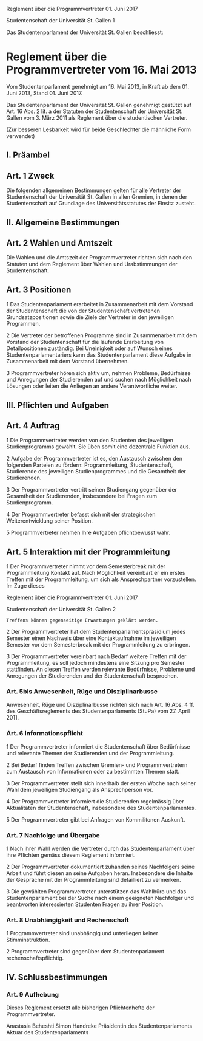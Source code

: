 Reglement über die Programmvertreter 01. Juni 2017

Studentenschaft der Universität St. Gallen 1

Das Studentenparlament der Universität St. Gallen beschliesst:

# Reglement über die Programmvertreter vom 16. Mai 2013

Vom Studentenparlament genehmigt am 16. Mai 2013, in Kraft ab dem 01. Juni 2013, Stand 01. Juni 2017.

Das Studentenparlament der Universität St. Gallen genehmigt gestützt auf Art. 16 Abs. 2 lit. a der Statuten der
Studentenschaft der Universität St. Gallen vom 3. März 2011 als Reglement über die studentischen Vertreter.

(Zur besseren Lesbarkeit wird für beide Geschlechter die männliche Form verwendet)

## I. Präambel

## Art. 1 Zweck

Die folgenden allgemeinen Bestimmungen gelten für alle Vertreter der Studentenschaft der Universität St. Gallen in allen
Gremien, in denen der Studentenschaft auf Grundlage des Universitätsstatutes der Einsitz zusteht.

## II. Allgemeine Bestimmungen

## Art. 2 Wahlen und Amtszeit

Die Wahlen und die Amtszeit der Programmvertreter richten sich nach den Statuten und dem Reglement über Wahlen und
Urabstimmungen der Studentenschaft.

## Art. 3 Positionen

1 Das Studentenparlament erarbeitet in Zusammenarbeit mit dem Vorstand der Studentenschaft die von der
Studentenschaft vertretenen Grundsatzpositionen sowie die Ziele der Vertreter in den jeweiligen Programmen.

2 Die Vertreter der betroffenen Programme sind in Zusammenarbeit mit dem Vorstand der Studentenschaft für die
laufende Erarbeitung von Detailpositionen zuständig. Bei Uneinigkeit oder auf Wunsch eines Studentenparlamentariers
kann das Studentenparlament diese Aufgabe in Zusammenarbeit mit dem Vorstand übernehmen.

3 Programmvertreter hören sich aktiv um, nehmen Probleme, Bedürfnisse und Anregungen der Studierenden auf und
suchen nach Möglichkeit nach Lösungen oder leiten die Anliegen an andere Verantwortliche weiter.

## III. Pflichten und Aufgaben

## Art. 4 Auftrag

1 Die Programmvertreter werden von den Studenten des jeweiligen Studienprogramms gewählt. Sie üben somit eine
dezentrale Funktion aus.

2 Aufgabe der Programmvertreter ist es, den Austausch zwischen den folgenden Parteien zu fördern: Programmleitung,
Studentenschaft, Studierende des jeweiligen Studienprogrammes und die Gesamtheit der Studierenden.

3 Der Programmvertreter vertritt seinen Studiengang gegenüber der Gesamtheit der Studierenden, insbesondere bei
Fragen zum Studienprogramm.

4 Der Programmvertreter befasst sich mit der strategischen Weiterentwicklung seiner Position.

5 Programmvertreter nehmen Ihre Aufgaben pflichtbewusst wahr.

## Art. 5 Interaktion mit der Programmleitung

1 Der Programmvertreter nimmt vor dem Semesterbreak mit der Programmleitung Kontakt auf. Nach Möglichkeit
vereinbart er ein erstes Treffen mit der Programmleitung, um sich als Ansprechpartner vorzustellen. Im Zuge dieses


Reglement über die Programmvertreter 01. Juni 2017

Studentenschaft der Universität St. Gallen 2

```
Treffens können gegenseitige Erwartungen geklärt werden.
```
2 Der Programmvertreter hat dem Studentenparlamentspräsidium jedes Semester einen Nachweis über eine
Kontaktaufnahme im jeweiligen Semester vor dem Semesterbreak mit der Programmleitung zu erbringen.

3 Der Programmvertreter vereinbart nach Bedarf weitere Treffen mit der Programmleitung, es soll jedoch mindestens eine
Sitzung pro Semester stattfinden. An diesen Treffen werden relevante Bedürfnisse, Probleme und Anregungen der
Studierenden und der Studentenschaft besprochen.

### Art. 5bis Anwesenheit, Rüge und Disziplinarbusse

Anwesenheit, Rüge und Disziplinarbusse richten sich nach Art. 16 Abs. 4 ff. des Geschäftsreglements des
Studentenparlaments (StuPa) vom 27. April 2011.

### Art. 6 Informationspflicht

1 Der Programmvertreter informiert die Studentenschaft über Bedürfnisse und relevante Themen der Studierenden und
der Programmleitung.

2 Bei Bedarf finden Treffen zwischen Gremien- und Programmvertretern zum Austausch von Informationen oder zu
bestimmten Themen statt.

3 Der Programmvertreter stellt sich innerhalb der ersten Woche nach seiner Wahl dem jeweiligen Studiengang als
Ansprechperson vor.

4 Der Programmvertreter informiert die Studierenden regelmässig über Aktualitäten der Studentenschaft, insbesondere
des Studentenparlamentes.

5 Der Programmvertreter gibt bei Anfragen von Kommilitonen Auskunft.

### Art. 7 Nachfolge und Übergabe

1 Nach ihrer Wahl werden die Vertreter durch das Studentenparlament über ihre Pflichten gemäss diesem Reglement
informiert.

2 Der Programmvertreter dokumentiert zuhanden seines Nachfolgers seine Arbeit und führt diesen an seine Aufgaben
heran. Insbesondere die Inhalte der Gespräche mit der Programmleitung sind detailliert zu vermerken.

3 Die gewählten Programmvertreter unterstützen das Wahlbüro und das Studentenparlament bei der Suche nach einem
geeigneten Nachfolger und beantworten interessierten Studenten Fragen zu ihrer Position.

### Art. 8 Unabhängigkeit und Rechenschaft

1 Programmvertreter sind unabhängig und unterliegen keiner Stimminstruktion.

2 Programmvertreter sind gegenüber dem Studentenparlament rechenschaftspflichtig.

## IV. Schlussbestimmungen

### Art. 9 Aufhebung

Dieses Reglement ersetzt alle bisherigen Pflichtenhefte der Programmvertreter.

Anastasia Beheshti Simon Handreke
Präsidentin des Studentenparlaments Aktuar des Studentenparlaments
